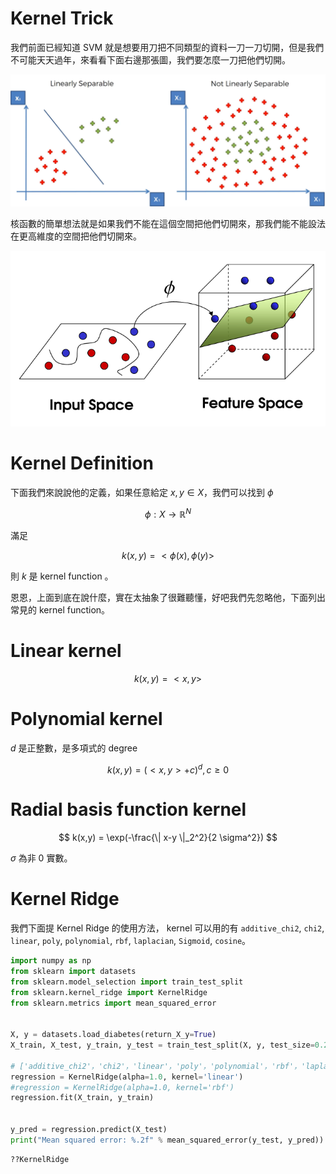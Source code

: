 

# Kernel Trick

我們前面已經知道 SVM 就是想要用刀把不同類型的資料一刀一刀切開，但是我們不可能天天過年，來看看下面右邊那張圖，我們要怎麼一刀把他們切開。



![SVM nolinear](../../../images/SVM_nolinear_example.png)


核函數的簡單想法就是如果我們不能在這個空間把他們切開來，那我們能不能設法在更高維度的空間把他們切開來。



![kernel trick](../../../images/Kernel_Function_Pic.png)


# Kernel Definition

下面我們來說說他的定義，如果任意給定 $x,y \in X$，我們可以找到 $\phi$ 

$$
\phi : X \longrightarrow {\mathbb R}^N
$$

滿足

$$
k(x,y) = <\phi(x), \phi(y)>
$$

則 $k$ 是 kernel function 。 <br>

恩恩，上面到底在說什麼，實在太抽象了很難聽懂，好吧我們先忽略他，下面列出常見的 kernel function。



# Linear kernel

$$
k(x,y) =  <x,y>
$$

# Polynomial kernel

$d$ 是正整數，是多項式的 degree 

$$
k(x,y) = (<x,y> + c)^d, c \geq 0
$$

# Radial basis function kernel

$$
k(x,y) = \exp(-\frac{\| x-y \|_2^2}{2 \sigma^2})
$$

$\sigma$ 為非 0 實數。



# Kernel Ridge

我們下面提 Kernel Ridge 的使用方法， kernel 可以用的有 ``additive_chi2``, ``chi2``,
``linear``, ``poly``, ``polynomial``, ``rbf``, 
``laplacian``, ``Sigmoid``, ``cosine``。



```python 
import numpy as np
from sklearn import datasets
from sklearn.model_selection import train_test_split
from sklearn.kernel_ridge import KernelRidge
from sklearn.metrics import mean_squared_error


X, y = datasets.load_diabetes(return_X_y=True)
X_train, X_test, y_train, y_test = train_test_split(X, y, test_size=0.2, random_state=87)

# ['additive_chi2'，'chi2'，'linear'，'poly'，'polynomial'，'rbf'，'laplacian'，'Sigmoid'，'cosine']
regression = KernelRidge(alpha=1.0, kernel='linear')
#regression = KernelRidge(alpha=1.0, kernel='rbf')
regression.fit(X_train, y_train)


y_pred = regression.predict(X_test)
print("Mean squared error: %.2f" % mean_squared_error(y_test, y_pred))

```


```python 
??KernelRidge
```

